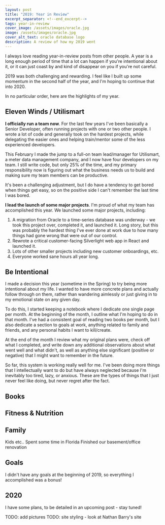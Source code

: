 ```yaml
---
layout: post
title: "2019: Year in Review"
excerpt_separator: <!--end_excerpt-->
tags: year-in-review
cover_image: /assets/images/oracle.jpg
image: /assets/images/oracle.jpg
cover_alt_text: oracle database logo
description: A review of how my 2019 went
---
```

I always love reading year-in-review posts from other people. A year is a long enough period of time that a lot can happen if you're intentional about it, or it can just coast by and kind of disappear on you if you're not careful. 

<!--end_excerpt-->

2019 was both challenging and rewarding. I feel like I built up some momentum in the second half of the year, and I'm hoping to continue that into 2020. 

In no particular order, here are the highlights of my year.

## Eleven Winds / Utilismart

**I officially run a team now**. For the last few years I've been basically a Senior Developer, often running projects with one or two other people. I wrote a lot of code and generally took on the hardest projects, while delegating the easier ones and helping train/mentor some of the less experienced developers.

This February I made the jump to a full-on team lead/manager for Utilismart, a meter data management company, and I now have four developers on my team. I still write code, but only 25% of the time, and my primary responsibility now is figuring out what the business needs us to build and making sure my team members can be productive.

It's been a challenging adjustment, but I do have a tendency to get bored when things get easy, so on the positive side I can't remember the last time I was bored. 

**I lead the launch of some major projects**. I'm proud of what my team has accomplished this year. We launched some major projects, including:

1. A migration from Oracle to a time-series database was underway - we took this project over, completed it, and launched it. Long story, but this was probably the hardest thing I've ever done at work due to how many things had gone wrong that were out of our control.
2. Rewrote a critical customer-facing Silverlight web app in React and launched it.
3. Lots of other smaller projects including new customer onboardings, etc.
4. Everyone worked sane hours all year long.

## Be Intentional

I made a decision this year (sometime in the Spring) to try being more intentional about my life. I wanted to have more concrete plans and actually follow through on them, rather than wandering aimlessly or just giving in to my emotional state on any given day. 

To do this, I started keeping a notebook where I dedicate one single page per month. At the beginning of the month, I outline what I'm hoping to do in that month. I've had a consistent goal of reading two books per month, but I also dedicate a section to goals at work, anything related to family and friends, and any personal habits I want to kill/create.

At the end of the month I review what my original plans were, check off what I completed, and write down any additional observations about what went well and what didn't, as well as anything else significant (positive or negative) that I might want to remember in the future.

So far, this system is working really well for me. I've been doing more things that I intellectually want to do but have always neglected because I'm inevitably too tired, lazy, or anxious. These are the types of things that I just never feel like doing, but never regret after the fact. 

## Books

## Fitness & Nutrition


## Family
Kids etc..
Spent some time in Florida
Finished our basement/office renovation

## Goals
I didn't have any goals at the beginning of 2019, so everything I accomplished was a bonus!

## 2020
I have some plans, to be detailed in an upcoming post - stay tuned!

TODO: add pictures
TODO: site styling - look at Nathan Barry's site
